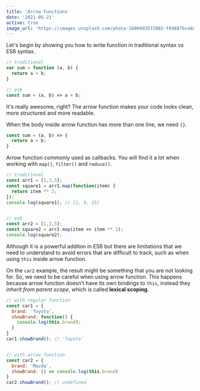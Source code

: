 ```yaml
---
title: 'Arrow Functions'
date: '2021-05-21'
active: true
image_url: 'https://images.unsplash.com/photo-1600493572882-f098876ce680?ixid=MnwxMjA3fDB8MHxwaG90by1wYWdlfHx8fGVufDB8fHx8&ixlib=rb-1.2.1&auto=format&fit=crop&w=1500&q=80'
---
```


Let's begin by showing you how to write function in traditional syntax vs ES6 syntax.

```javascript
// traditional
var sum = function (a, b) {
  return a + b;
}

// es6
const sum = (a, b) => a + b;
```

It's really awesome, right?
The arrow function makes your code looks clean, more structured and more readable.

When the body inside arrow function has more than one line, we need `{}`.
```javascript
const sum = (a, b) => {
  return a + b;
}
```

Arrow function commonly used as callbacks. You will find it a lot when working with `map()`, `filter()` and `reduce()`.

```javascript
// traditional
const arr1 = [1,3,5];
const square1 = arr1.map(function(item) {
  return item ** 2;
});
console.log(square1); // [1, 9, 25]


// es6
const arr2 = [1,3,5];
const square2 = arr2.map(item => item ** 2);
console.log(square2);
```

Although it is a powerful additon in ES6 but there are limitations that we need to understand to avoid errors that are difficult to track, such as when using `this` inside arrow function.

On the `car2` example, the result might be something that you are not looking for. So, we need to be careful when using arrow function. This happens because arrow function doesn’t have its own bindings to `this`, instead they *inherit from parent scope*, which is called **lexical scoping**.

```javascript
// with regular function
const car1 = {
  brand: 'Toyota',
  showBrand: function() {
    console.log(this.brand);
  }
}
car1.showBrand(); // 'Toyota'


// with arrow function
const car2 = {
  brand: 'Mazda',
  showBrand: () => console.log(this.brand)
}
car2.showBrand(); // undefined
```

